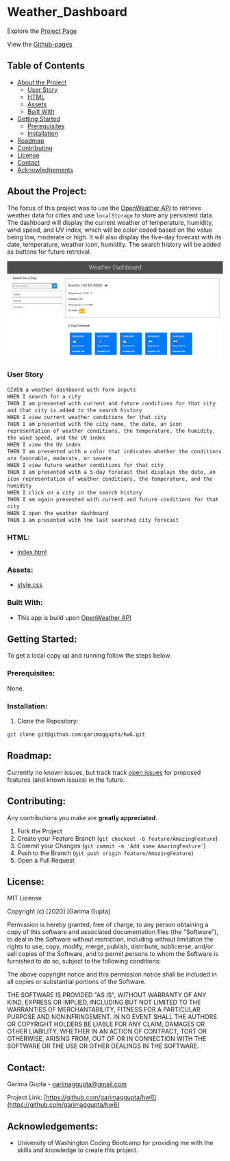 # Weather_Dashboard

Explore the [Project Page](https://github.com/garimaggupta/hw6)

View the [Github-pages](https://garimaggupta.github.io/hw6/)

## Table of Contents

* [About the Project](#about-the-project)
  * [User Story](#user-story)
  * [HTML](#html)
  * [Assets](#Assets)
  * [Built With](#built-with)
* [Getting Started](#getting-started)
  * [Prerequisites](#prerequisites)
  * [Installation](#installation)
* [Roadmap](#roadmap)
* [Contributing](#contributing)
* [License](#License)
* [Contact](#contact)
* [Acknowledgements](#acknowledgements)

## About the Project:
The focus of this project was to use the [OpenWeather API](https://openweathermap.org/api) to retrieve weather data for cities and use `localStorage` to store any persistent data. The dashboard will display the current weather of temperature, humidity, wind speed, and UV index, which will be color coded based on the value being low, moderate or high. It will also display the five-day forecast with its date, temperature, weather icon, humidity. The search history will be added as buttons for future retreival.


![Project snapshot](assets/weather.jpg)

### User Story

```
GIVEN a weather dashboard with form inputs
WHEN I search for a city
THEN I am presented with current and future conditions for that city and that city is added to the search history
WHEN I view current weather conditions for that city
THEN I am presented with the city name, the date, an icon representation of weather conditions, the temperature, the humidity, the wind speed, and the UV index
WHEN I view the UV index
THEN I am presented with a color that indicates whether the conditions are favorable, moderate, or severe
WHEN I view future weather conditions for that city
THEN I am presented with a 5-day forecast that displays the date, an icon representation of weather conditions, the temperature, and the humidity
WHEN I click on a city in the search history
THEN I am again presented with current and future conditions for that city
WHEN I open the weather dashboard
THEN I am presented with the last searched city forecast
```

### HTML:
* [index.html](https://github.com/garimaggupta/hw6/index.html)

### Assets:
* [style.css](https://github.com/garimaggupta/hw6/css/style.css)

### Built With:
* This app is build upon [OpenWeather API](https://openweathermap.org/api)

## Getting Started:
To get a local copy up and running follow the steps below.

### Prerequisites:
None.

### Installation:
1. Clone the Repository:
```sh
git clone git@github.com:garimaggupta/hw6.git
```

## Roadmap:
Currently no known issues, but track track [open issues](https://github.com/garimaggupta/hw6/issues ) for proposed features (and known issues) in the future.


## Contributing:
Any contributions you make are **greatly appreciated**.

1. Fork the Project
2. Create your Feature Branch (`git checkout -b feature/AmazingFeature`)
3. Commit your Changes (`git commit -m 'Add some AmazingFeature'`)
4. Push to the Branch (`git push origin feature/AmazingFeature`)
5. Open a Pull Request

## License:

MIT License

Copyright (c) [2020] [Garima Gupta]

Permission is hereby granted, free of charge, to any person obtaining a copy
of this software and associated documentation files (the "Software"), to deal
in the Software without restriction, including without limitation the rights
to use, copy, modify, merge, publish, distribute, sublicense, and/or sell
copies of the Software, and to permit persons to whom the Software is
furnished to do so, subject to the following conditions:

The above copyright notice and this permission notice shall be included in all
copies or substantial portions of the Software.

THE SOFTWARE IS PROVIDED "AS IS", WITHOUT WARRANTY OF ANY KIND, EXPRESS OR
IMPLIED, INCLUDING BUT NOT LIMITED TO THE WARRANTIES OF MERCHANTABILITY,
FITNESS FOR A PARTICULAR PURPOSE AND NONINFRINGEMENT. IN NO EVENT SHALL THE
AUTHORS OR COPYRIGHT HOLDERS BE LIABLE FOR ANY CLAIM, DAMAGES OR OTHER
LIABILITY, WHETHER IN AN ACTION OF CONTRACT, TORT OR OTHERWISE, ARISING FROM,
OUT OF OR IN CONNECTION WITH THE SOFTWARE OR THE USE OR OTHER DEALINGS IN THE
SOFTWARE.

## Contact:
Garima Gupta - garimaggupta@gmail.com

Project Link: [https://github.com/garimaggupta/hw6](https://github.com/garimaggupta/hw6)

## Acknowledgements: 
* University of Washington Coding Bootcamp for providing me with the skills and knowledge to create this project. 
